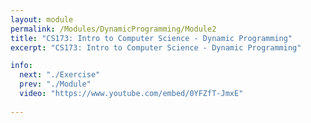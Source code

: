```yaml
---
layout: module
permalink: /Modules/DynamicProgramming/Module2
title: "CS173: Intro to Computer Science - Dynamic Programming"
excerpt: "CS173: Intro to Computer Science - Dynamic Programming"

info:
  next: "./Exercise"
  prev: "./Module"
  video: "https://www.youtube.com/embed/0YFZfT-JmxE"
  
---
```

